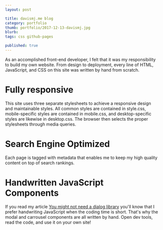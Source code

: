 ```yaml
---
layout: post

title: davismj.me blog
category: portfolio
thumb: portfolio/2017-12-13-davismj.jpg
blurb: 
tags: css github-pages

published: true
---
```

As an accomplished front-end developer, I felt that it was my responsibility to build my own website. From design to deployment, every line of HTML, JavaScript, and CSS on this site was written by hand from scratch.

# Fully responsive

This site uses three separate stylesheets to achieve a responsive design and maintainable styles. All common styles are contained in style.css, mobile-specific styles are contained in mobile.css, and desktop-specific styles are likewise in desktop.css. The browser then selects the proper stylesheets through media queries.

# Search Engine Optimized

Each page is tagged with metadata that enables me to keep my high quality content on top of search rankings. 

# Handwritten JavaScript Components

If you read my article [You might not need a dialog library](http://davismj.me/blog/easy-dialog/) you'll know that I prefer handwriting JavaScript when the coding time is short. That's why the modal and carrousel components are all written by hand. Open dev tools, read the code, and use it on your own site!